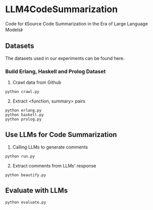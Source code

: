# LLM4CodeSummarization
Code for 《Source Code Summarization in the Era of Large Language Models》

## Datasets

The datasets used in our experiments can be found here.

### Build Erlang, Haskell and Prolog Dataset

1. Crawl data from Github
```
python crawl.py
```

2. Extract <function, summary> pairs
```
python erlang.py
python haskell.py
python prolog.py
```

## Use LLMs for Code Summarization
1. Calling LLMs to generate comments
```
python run.py
```

2. Extract comments from LLMs' response
```
python beautify.py
```

## Evaluate with LLMs

```
python evaluate.py
```


